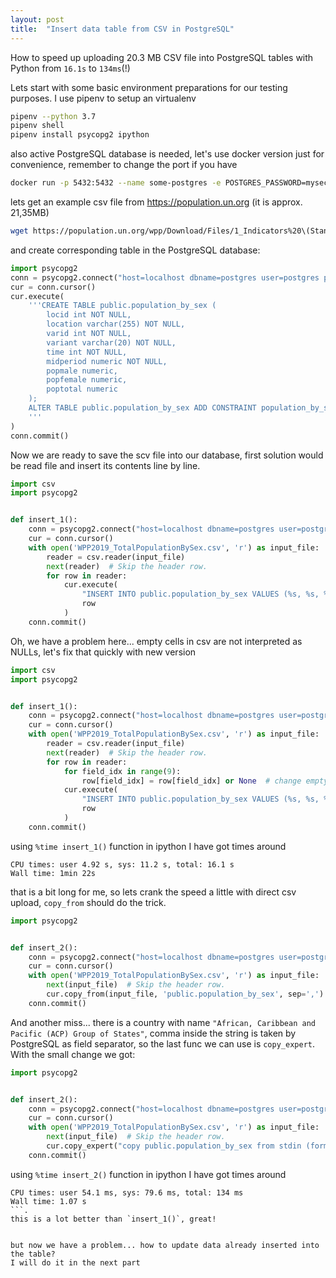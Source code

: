 ```yaml
---
layout: post
title:  "Insert data table from CSV in PostgreSQL"
---
```


How to speed up uploading 20.3 MB CSV file into PostgreSQL tables with Python from `16.1s` to `134ms`(!)


Lets start with some basic environment preparations for our testing purposes. I use pipenv to setup an virtualenv
```bash
pipenv --python 3.7
pipenv shell
pipenv install psycopg2 ipython
```

also active PostgreSQL database is needed, let's use docker version just for convenience, remember to change the port if you have

```bash
docker run -p 5432:5432 --name some-postgres -e POSTGRES_PASSWORD=mysecretpassword postgres
```

lets get an example csv file from https://population.un.org (it is approx. 21,35MB)
```bash
wget https://population.un.org/wpp/Download/Files/1_Indicators%20\(Standard\)/CSV_FILES/WPP2019_TotalPopulationBySex.csv
```

and create corresponding table in the PostgreSQL database:
```python
import psycopg2
conn = psycopg2.connect("host=localhost dbname=postgres user=postgres password=mysecretpassword")
cur = conn.cursor()
cur.execute(
    '''CREATE TABLE public.population_by_sex (
        locid int NOT NULL,
        location varchar(255) NOT NULL,
        varid int NOT NULL,
        variant varchar(20) NOT NULL,
        time int NOT NULL,
        midperiod numeric NOT NULL,
        popmale numeric,
        popfemale numeric,
        poptotal numeric
    );
    ALTER TABLE public.population_by_sex ADD CONSTRAINT population_by_sex_pk PRIMARY KEY (locid,varid,time);
    '''
)
conn.commit()
```

Now we are ready to save the scv file into our database, first solution would be read file and insert its contents line by line.

```python
import csv
import psycopg2


def insert_1():
    conn = psycopg2.connect("host=localhost dbname=postgres user=postgres password=mysecretpassword")
    cur = conn.cursor()
    with open('WPP2019_TotalPopulationBySex.csv', 'r') as input_file:
        reader = csv.reader(input_file)
        next(reader)  # Skip the header row.
        for row in reader:
            cur.execute(
                "INSERT INTO public.population_by_sex VALUES (%s, %s, %s, %s, %s, %s, %f, %f, %f)",
                row
            )
    conn.commit()
```

Oh, we have a problem here... empty cells in csv are not interpreted as NULLs, let's fix that quickly with new version

```python
import csv
import psycopg2


def insert_1():
    conn = psycopg2.connect("host=localhost dbname=postgres user=postgres password=mysecretpassword")
    cur = conn.cursor()
    with open('WPP2019_TotalPopulationBySex.csv', 'r') as input_file:
        reader = csv.reader(input_file)
        next(reader)  # Skip the header row.
        for row in reader:
            for field_idx in range(9):
                row[field_idx] = row[field_idx] or None  # change empty strings into None's
            cur.execute(
                "INSERT INTO public.population_by_sex VALUES (%s, %s, %s, %s, %s, %s, %f, %f, %f)",
                row
            )
    conn.commit()
```

using `%time insert_1()` function in ipython I have got times around
```
CPU times: user 4.92 s, sys: 11.2 s, total: 16.1 s
Wall time: 1min 22s
```
that is a bit long for me, so lets crank the speed a little with direct csv upload, `copy_from` should do the trick.

```python
import psycopg2


def insert_2():
    conn = psycopg2.connect("host=localhost dbname=postgres user=postgres password=mysecretpassword")
    cur = conn.cursor()
    with open('WPP2019_TotalPopulationBySex.csv', 'r') as input_file:
        next(input_file)  # Skip the header row.
        cur.copy_from(input_file, 'public.population_by_sex', sep=',')
    conn.commit()
```
And another miss... there is a country with name `"African, Caribbean and Pacific (ACP) Group of States"`, comma inside the string is taken by PostgreSQL as field separator, so the last func we can use is `copy_expert`. With the small change we got:

```python
import psycopg2


def insert_2():
    conn = psycopg2.connect("host=localhost dbname=postgres user=postgres password=mysecretpassword")
    cur = conn.cursor()
    with open('WPP2019_TotalPopulationBySex.csv', 'r') as input_file:
        next(input_file)  # Skip the header row.
        cur.copy_expert("copy public.population_by_sex from stdin (format csv)", input_file)
    conn.commit()
```

using `%time insert_2()` function in ipython I have got times around
```
CPU times: user 54.1 ms, sys: 79.6 ms, total: 134 ms
Wall time: 1.07 s
```.
this is a lot better than `insert_1()`, great!


but now we have a problem... how to update data already inserted into the table?
I will do it in the next part
